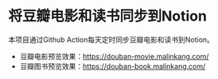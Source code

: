 # 将豆瓣电影和读书同步到Notion


本项目通过Github Action每天定时同步豆瓣电影和读书到Notion。

* 豆瓣电影预览效果：https://douban-movie.malinkang.com/
* 豆瓣图书预览效果：https://douban-book.malinkang.com/

